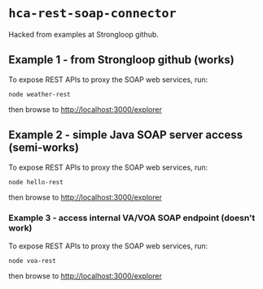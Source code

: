 # `hca-rest-soap-connector`

Hacked from examples at Strongloop github.

## Example 1 - from Strongloop github (works)

To expose REST APIs to proxy the SOAP web services, run:

```
node weather-rest
```

then browse to [http://localhost:3000/explorer](http://localhost:3000/explorer)

## Example 2 - simple Java SOAP server access (semi-works)

To expose REST APIs to proxy the SOAP web services, run:

```
node hello-rest
```

then browse to [http://localhost:3000/explorer](http://localhost:3000/explorer)

### Example 3 - access internal VA/VOA SOAP endpoint (doesn't work)

To expose REST APIs to proxy the SOAP web services, run:

```
node voa-rest
```

then browse to [http://localhost:3000/explorer](http://localhost:3000/explorer)

